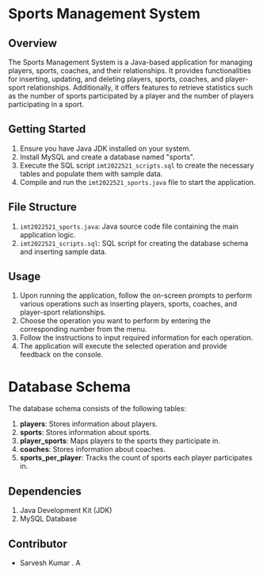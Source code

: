 # Sports Management System

## Overview
The Sports Management System is a Java-based application for managing players, sports, coaches, and their relationships. It provides functionalities for inserting, updating, and deleting players, sports, coaches, and player-sport relationships. Additionally, it offers features to retrieve statistics such as the number of sports participated by a player and the number of players participating in a sport.

## Getting Started
1. Ensure you have Java JDK installed on your system.
2. Install MySQL and create a database named "sports".
3. Execute the SQL script `imt2022521_scripts.sql` to create the necessary tables and populate them with sample data.
4. Compile and run the `imt2022521_sports.java` file to start the application.

## File Structure
1. `imt2022521_sports.java`: Java source code file containing the main application logic.
2. `imt2022521_scripts.sql`: SQL script for creating the database schema and inserting sample data.

## Usage
1. Upon running the application, follow the on-screen prompts to perform various operations such as inserting players, sports, coaches, and player-sport relationships.
2. Choose the operation you want to perform by entering the corresponding number from the menu.
3. Follow the instructions to input required information for each operation.
4. The application will execute the selected operation and provide feedback on the console.

# Database Schema

The database schema consists of the following tables:

1. **players**: Stores information about players.
2. **sports**: Stores information about sports.
3. **player_sports**: Maps players to the sports they participate in.
4. **coaches**: Stores information about coaches.
5. **sports_per_player**: Tracks the count of sports each player participates in.

## Dependencies
1. Java Development Kit (JDK)
2. MySQL Database

## Contributor
- Sarvesh Kumar . A

